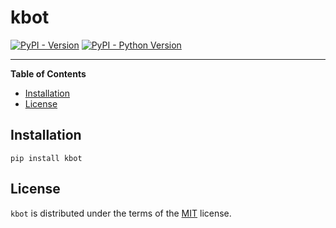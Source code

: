 # kbot

[![PyPI - Version](https://img.shields.io/pypi/v/kbot.svg)](https://pypi.org/project/kbot)
[![PyPI - Python Version](https://img.shields.io/pypi/pyversions/kbot.svg)](https://pypi.org/project/kbot)

-----

**Table of Contents**

- [Installation](#installation)
- [License](#license)

## Installation

```console
pip install kbot
```

## License

`kbot` is distributed under the terms of the [MIT](https://spdx.org/licenses/MIT.html) license.
